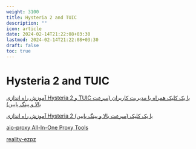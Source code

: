 ```yaml
---
weight: 3100
title: Hysteria 2 and TUIC
description: ""
icon: article
date: 2024-02-14T21:22:08+03:30
lastmod: 2024-02-14T21:22:08+03:30
draft: false
toc: true
---
```

# Hysteria 2 and TUIC

[آموزش راه اندازی Hysteria 2 و TUIC با یک کلیک همراه با مدیریت کاربران (سرعت بالا و پینگ پایین)](https://www.youtube.com/watch?v=T_p9VqngfY8&t=69s)

[آموزش راه اندازی Hysteria 2 با یک کلیک (سرعت بالا و پینگ پایین)](https://www.youtube.com/watch?v=Tj-zM0yT62A&t=5s)

[aio-proxy All-In-One Proxy Tools](https://github.com/hrostami/aio-proxy)

[reality-ezpz](https://github.com/aleskxyz/reality-ezpz)